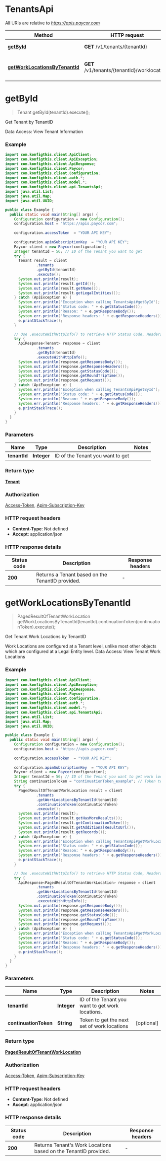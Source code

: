 # TenantsApi

All URIs are relative to *https://apis.paycor.com*

| Method | HTTP request | Description |
|------------- | ------------- | -------------|
| [**getById**](TenantsApi.md#getById) | **GET** /v1/tenants/{tenantId} | Get Tenant by TenantID |
| [**getWorkLocationsByTenantId**](TenantsApi.md#getWorkLocationsByTenantId) | **GET** /v1/tenants/{tenantId}/worklocations | Get Tenant Work Locations by TenantID |


<a name="getById"></a>
# **getById**
> Tenant getById(tenantId).execute();

Get Tenant by TenantID

Data Access: View Tenant Information

### Example
```java
import com.konfigthis.client.ApiClient;
import com.konfigthis.client.ApiException;
import com.konfigthis.client.ApiResponse;
import com.konfigthis.client.Paycor;
import com.konfigthis.client.Configuration;
import com.konfigthis.client.auth.*;
import com.konfigthis.client.model.*;
import com.konfigthis.client.api.TenantsApi;
import java.util.List;
import java.util.Map;
import java.util.UUID;

public class Example {
  public static void main(String[] args) {
    Configuration configuration = new Configuration();
    configuration.host = "https://apis.paycor.com";
    
    configuration.accessToken  = "YOUR API KEY";
    
    configuration.apimSubscriptionKey  = "YOUR API KEY";
    Paycor client = new Paycor(configuration);
    Integer tenantId = 56; // ID of the Tenant you want to get
    try {
      Tenant result = client
              .tenants
              .getById(tenantId)
              .execute();
      System.out.println(result);
      System.out.println(result.getId());
      System.out.println(result.getName());
      System.out.println(result.getLegalEntities());
    } catch (ApiException e) {
      System.err.println("Exception when calling TenantsApi#getById");
      System.err.println("Status code: " + e.getStatusCode());
      System.err.println("Reason: " + e.getResponseBody());
      System.err.println("Response headers: " + e.getResponseHeaders());
      e.printStackTrace();
    }

    // Use .executeWithHttpInfo() to retrieve HTTP Status Code, Headers and Request
    try {
      ApiResponse<Tenant> response = client
              .tenants
              .getById(tenantId)
              .executeWithHttpInfo();
      System.out.println(response.getResponseBody());
      System.out.println(response.getResponseHeaders());
      System.out.println(response.getStatusCode());
      System.out.println(response.getRoundTripTime());
      System.out.println(response.getRequest());
    } catch (ApiException e) {
      System.err.println("Exception when calling TenantsApi#getById");
      System.err.println("Status code: " + e.getStatusCode());
      System.err.println("Reason: " + e.getResponseBody());
      System.err.println("Response headers: " + e.getResponseHeaders());
      e.printStackTrace();
    }
  }
}

```

### Parameters

| Name | Type | Description  | Notes |
|------------- | ------------- | ------------- | -------------|
| **tenantId** | **Integer**| ID of the Tenant you want to get | |

### Return type

[**Tenant**](Tenant.md)

### Authorization

[Access-Token](../README.md#Access-Token), [Apim-Subscription-Key](../README.md#Apim-Subscription-Key)

### HTTP request headers

 - **Content-Type**: Not defined
 - **Accept**: application/json

### HTTP response details
| Status code | Description | Response headers |
|-------------|-------------|------------------|
| **200** | Returns a Tenant based on the TenantID provided. |  -  |

<a name="getWorkLocationsByTenantId"></a>
# **getWorkLocationsByTenantId**
> PagedResultOfTenantWorkLocation getWorkLocationsByTenantId(tenantId).continuationToken(continuationToken).execute();

Get Tenant Work Locations by TenantID

Work Locations are configured at a Tenant level, unlike most other objects which are configured at a Legal Entity level.   Data Access: View Tenant Work Locations

### Example
```java
import com.konfigthis.client.ApiClient;
import com.konfigthis.client.ApiException;
import com.konfigthis.client.ApiResponse;
import com.konfigthis.client.Paycor;
import com.konfigthis.client.Configuration;
import com.konfigthis.client.auth.*;
import com.konfigthis.client.model.*;
import com.konfigthis.client.api.TenantsApi;
import java.util.List;
import java.util.Map;
import java.util.UUID;

public class Example {
  public static void main(String[] args) {
    Configuration configuration = new Configuration();
    configuration.host = "https://apis.paycor.com";
    
    configuration.accessToken  = "YOUR API KEY";
    
    configuration.apimSubscriptionKey  = "YOUR API KEY";
    Paycor client = new Paycor(configuration);
    Integer tenantId = 56; // ID of the Tenant you want to get work locations.
    String continuationToken = "continuationToken_example"; // Token to get the next set of work locations
    try {
      PagedResultOfTenantWorkLocation result = client
              .tenants
              .getWorkLocationsByTenantId(tenantId)
              .continuationToken(continuationToken)
              .execute();
      System.out.println(result);
      System.out.println(result.getHasMoreResults());
      System.out.println(result.getContinuationToken());
      System.out.println(result.getAdditionalResultsUrl());
      System.out.println(result.getRecords());
    } catch (ApiException e) {
      System.err.println("Exception when calling TenantsApi#getWorkLocationsByTenantId");
      System.err.println("Status code: " + e.getStatusCode());
      System.err.println("Reason: " + e.getResponseBody());
      System.err.println("Response headers: " + e.getResponseHeaders());
      e.printStackTrace();
    }

    // Use .executeWithHttpInfo() to retrieve HTTP Status Code, Headers and Request
    try {
      ApiResponse<PagedResultOfTenantWorkLocation> response = client
              .tenants
              .getWorkLocationsByTenantId(tenantId)
              .continuationToken(continuationToken)
              .executeWithHttpInfo();
      System.out.println(response.getResponseBody());
      System.out.println(response.getResponseHeaders());
      System.out.println(response.getStatusCode());
      System.out.println(response.getRoundTripTime());
      System.out.println(response.getRequest());
    } catch (ApiException e) {
      System.err.println("Exception when calling TenantsApi#getWorkLocationsByTenantId");
      System.err.println("Status code: " + e.getStatusCode());
      System.err.println("Reason: " + e.getResponseBody());
      System.err.println("Response headers: " + e.getResponseHeaders());
      e.printStackTrace();
    }
  }
}

```

### Parameters

| Name | Type | Description  | Notes |
|------------- | ------------- | ------------- | -------------|
| **tenantId** | **Integer**| ID of the Tenant you want to get work locations. | |
| **continuationToken** | **String**| Token to get the next set of work locations | [optional] |

### Return type

[**PagedResultOfTenantWorkLocation**](PagedResultOfTenantWorkLocation.md)

### Authorization

[Access-Token](../README.md#Access-Token), [Apim-Subscription-Key](../README.md#Apim-Subscription-Key)

### HTTP request headers

 - **Content-Type**: Not defined
 - **Accept**: application/json

### HTTP response details
| Status code | Description | Response headers |
|-------------|-------------|------------------|
| **200** | Returns Tenant&#39;s Work Locations based on the TenantID provided. |  -  |

